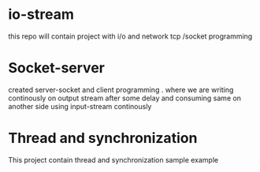# io-stream
this repo will contain project with i/o and network tcp /socket programming

# Socket-server
created server-socket and client programming . where we are writing continously
on output stream after some delay and consuming same on another side using input-stream continously  

# Thread and synchronization
This project contain thread and synchronization  sample example 
